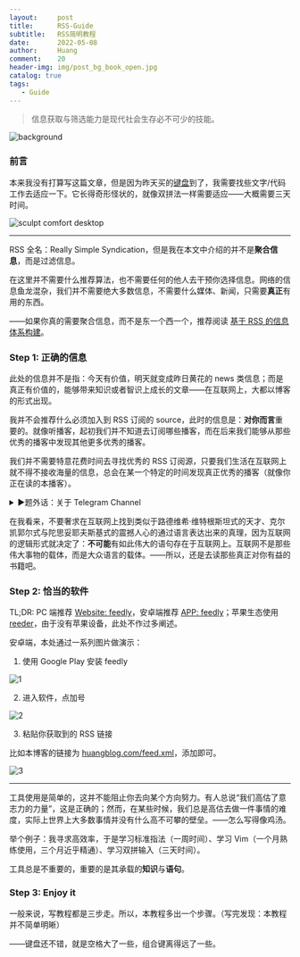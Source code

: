 ```yaml
---
layout:     post
title:      RSS-Guide
subtitle:   RSS简明教程
date:       2022-05-08
author:     Huang
comment:    20
header-img: img/post_bg_book_open.jpg
catalog: true
tags:
   - Guide
---
```


> 信息获取与筛选能力是现代社会生存必不可少的技能。

![background](https://huang-feiyu.github.io/img/post_bg_book_open.jpg)

### 前言

本来我没有打算写这篇文章，但是因为昨天买的[键盘](https://www.microsoft.com/en-ww/accessories/products/keyboards/sculpt-comfort-desktop)到了，我需要找些文字/代码工作去适应一下。它长得奇形怪状的，就像双拼法一样需要适应——大概需要三天时间。

![sculpt comfort desktop](https://m.media-amazon.com/images/I/71atgi5AuEL._AC_SL1500_.jpg)

---

RSS 全名：Really Simple Syndication，但是我在本文中介绍的并不是**聚合信息**，而是过滤信息。

在这里并不需要什么推荐算法，也不需要任何的他人去干预你选择信息。网络的信息鱼龙混杂，我们并不需要绝大多数信息，不需要什么媒体、新闻，只需要**真正**有用的东西。

——如果你真的需要聚合信息，而不是东一个西一个，推荐阅读 [基于 RSS 的信息体系构建](https://shyrz.me/how-to-build-an-information-system-based-on-rss/)。

### Step 1: 正确的信息

此处的信息并不是指：今天有价值，明天就变成昨日黄花的 news 类信息；而是真正有价值的，能够带来知识或者智识上成长的文章——在互联网上，大都以博客的形式出现。

我并不会推荐什么必须加入到 RSS 订阅的 source，此时的信息是：**对你而言**重要的。就像听播客，起初我们并不知道去订阅哪些播客，而在后来我们能够从那些优秀的播客中发现其他更多优秀的播客。

我们并不需要特意花费时间去寻找优秀的 RSS 订阅源，只要我们生活在互联网上就不得不接收海量的信息，总会在某一个特定的时间发现真正优秀的播客（就像你正在读的本播客）。

<details><summary>▶️题外话：关于 Telegram Channel</summary>在我的实践中，本博客的评论区与部分推送都在 tg 上；同时，我使用 tg 作为沟通工具与新闻推送源；不使用微信，是因为微信已经被中文互联网同化，变得十分臃肿与商业化，且有许多社会、学校的要求让人不得不使用微信，于是微信仅仅作为社会范式要求我使用的工具。tg 并不能成为 RSS，因为它的功能太过强大，正因为其功能强大，我选择使用它作为 news 类信息推送平台。</details>

在我看来，不要奢求在互联网上找到类似于路德维希·维特根斯坦式的天才、克尔凯郭尔式与陀思妥耶夫斯基式的震撼人心的通过语言表达出来的真理，因为互联网的逻辑形式就决定了：**不可能**有如此伟大的语句存在于互联网上。互联网不是那些伟大事物的载体，而是大众语言的载体。——所以，还是去读那些真正对你有益的书籍吧。

### Step 2: 恰当的软件

TL;DR: PC 端推荐 [Website: feedly](https://feedly.com)，安卓端推荐 [APP: feedly](https://play.google.com/store/apps/details?id=com.devhd.feedly&hl=en&gl=US)；苹果生态使用 [reeder](https://reederapp.com/)，由于没有苹果设备，此处不作过多阐述。

安卓端，本处通过一系列图片做演示：

1. 使用 Google Play 安装 feedly

![1](https://user-images.githubusercontent.com/70138429/167300629-6f682588-bc16-4423-ace5-0ad027979689.png)

2. 进入软件，点加号

![2](https://user-images.githubusercontent.com/70138429/167300630-066a4e54-f55a-48cb-8847-5e8ea1dfe050.png)

3. 粘贴你获取到的 RSS 链接

比如本博客的链接为 [huangblog.com/feed.xml](https://xn--29s704loyd.com/feed.xml)，添加即可。

![3](https://user-images.githubusercontent.com/70138429/167300633-c60293fa-b361-4ecb-98ae-f59e0d3fe4ff.png)

---

工具使用是简单的，这并不能阻止你去向某个方向努力。有人总说“我们高估了意志力的力量”，这是正确的；然而，在某些时候，我们总是高估去做一件事情的难度，实际上世界上大多数事情并没有什么高不可攀的壁垒。——怎么写得像鸡汤。

举个例子：我寻求高效率，于是学习标准指法（一周时间）、学习 Vim（一个月熟练使用，三个月近乎精通）、学习双拼输入（三天时间）。

工具总是不重要的，重要的是其承载的**知识**与**语句**。

### Step 3: Enjoy it

一般来说，写教程都是三步走。所以，本教程多出一个步骤。（写完发现：本教程并不简单明晰）

——键盘还不错，就是空格大了一些，组合键离得远了一些。
